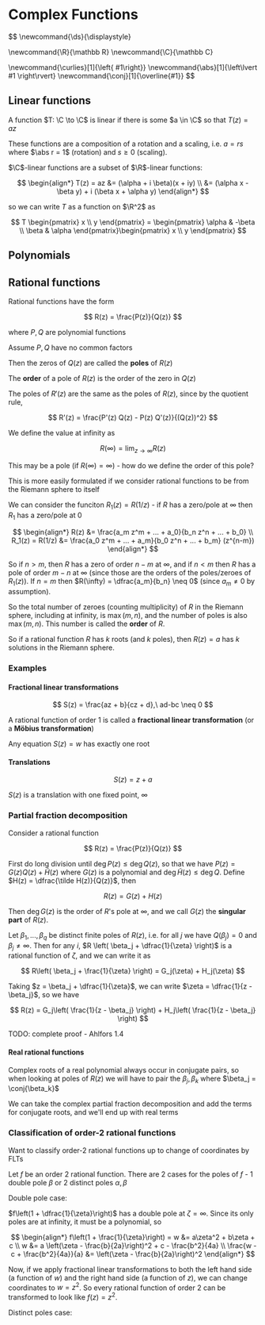 # Complex Functions

$$
\newcommand{\ds}{\displaystyle}

\newcommand{\R}{\mathbb R}
\newcommand{\C}{\mathbb C}

\newcommand{\curlies}[1]{\left\{ #1\right\}}
\newcommand{\abs}[1]{\left\lvert #1 \right\rvert}
\newcommand{\conj}[1]{\overline{#1}}
$$

## Linear functions

A function $T: \C \to \C$ is linear if there is some $a \in \C$ so that $T(z) = az$

These functions are a composition of a rotation and a scaling, i.e. $a = rs$ where $\abs r = 1$ (rotation) and $s \geq 0$ (scaling).

$\C$-linear functions are a subset of $\R$-linear functions:

$$
\begin{align*}
T(z) = az &= (\alpha + i \beta)(x + iy) \\
&= (\alpha x - \beta y) + i (\beta x + \alpha y)
\end{align*}
$$

so we can write $T$ as a function on $\R^2$ as

$$
T \begin{pmatrix} x \\ y \end{pmatrix} = \begin{pmatrix} \alpha & -\beta \\ \beta & \alpha \end{pmatrix}\begin{pmatrix} x \\ y \end{pmatrix}
$$

## Polynomials

## Rational functions

Rational functions have the form

$$
R(z) = \frac{P(z)}{Q(z)}
$$

where $P, Q$ are polynomial functions

Assume $P, Q$ have no common factors

Then the zeros of $Q(z)$ are called the **poles** of $R(z)$

The **order** of a pole of $R(z)$ is the order of the zero in $Q(z)$

The poles of $R'(z)$ are the same as the poles of $R(z)$, since by the quotient rule,

$$
R'(z) = \frac{P'(z) Q(z) - P(z) Q'(z)}{(Q(z))^2}
$$

We define the value at infinity as

$$
R(\infty) = \lim_{z \to \infty} R(z)
$$

This may be a pole (if $R(\infty) = \infty$) - how do we define the order of this pole?

This is more easily formulated if we consider rational functions to be from the Riemann sphere to itself

We can consider the funciton $R_1(z) = R(1/z)$ - if $R$ has a zero/pole at $\infty$ then $R_1$ has a zero/pole at $0$

$$
\begin{align*}
R(z) &= \frac{a_m z^m + ... + a_0}{b_n z^n + ... + b_0} \\
R_1(z) = R(1/z) &= \frac{a_0 z^m + ... + a_m}{b_0 z^n + ... + b_m} (z^{n-m})
\end{align*}
$$

So if $n > m$, then $R$ has a zero of order $n-m$ at $\infty$, and if $n < m$ then $R$ has a pole of order $m - n$ at $\infty$ (since those are the orders of the poles/zeroes of $R_1(z)$). If $n = m$ then $R(\infty) = \dfrac{a_m}{b_n} \neq 0$ (since $a_m \neq 0$ by assumption).

So the total number of zeroes (counting multiplicity) of $R$ in the Riemann sphere, including at infinity, is $\max(m, n)$, and the number of poles is also $\max(m, n)$. This number is called the **order** of $R$.

So if a rational function $R$ has $k$ roots (and $k$ poles), then $R(z) = a$ has $k$ solutions in the Riemann sphere.

### Examples

#### Fractional linear transformations

$$
S(z) = \frac{az + b}{cz + d},\ ad-bc \neq 0
$$

A rational function of order 1 is called a **fractional linear transformation** (or a **Möbius transformation**)

Any equation $S(z) = w$ has exactly one root

#### Translations

$$
S(z) = z + a
$$

$S(z)$ is a translation with one fixed point, $\infty$

### Partial fraction decomposition

Consider a rational function

$$
R(z) = \frac{P(z)}{Q(z)}
$$

First do long division until $\deg P(z) \leq \deg Q(z)$, so that we have $P(z) = G(z) Q(z) + \tilde H(z)$ where $G(z)$ is a polynomial and $\deg \tilde H(z) \leq \deg Q$. Define $H(z) = \dfrac{\tilde H(z)}{Q(z)}$, then

$$
R(z) = G(z) + H(z)
$$

Then $\deg G(z)$ is the order of $R$'s pole at $\infty$, and we call $G(z)$ the **singular part** of $R(z)$.

Let $\beta_1, ..., \beta_q$ be distinct finite poles of $R(z)$, i.e. for all $j$ we have $Q(\beta_j) = 0$ and $\beta_j \neq \infty$. Then for any $i$, $R \left( \beta_j + \dfrac{1}{\zeta} \right)$ is a rational function of $\zeta$, and we can write it as

$$
R\left( \beta_j + \frac{1}{\zeta} \right) = G_j(\zeta) + H_j(\zeta)
$$

Taking $z = \beta_j + \dfrac{1}{\zeta}$, we can write $\zeta = \dfrac{1}{z - \beta_j}$, so we have

$$
R(z) = G_j\left( \frac{1}{z - \beta_j} \right) + H_j\left( \frac{1}{z - \beta_j} \right)
$$

TODO: complete proof - Ahlfors 1.4

#### Real rational functions

Complex roots  of a real polynomial always occur in conjugate pairs, so when looking at poles of $R(z)$ we will have to pair the $\beta_j, \beta_k$ where $\beta_j = \conj{\beta_k}$

We can take the complex partial fraction decomposition and add the terms for conjugate roots, and we'll end up with real terms

### Classification of order-2 rational functions

Want to classify order-2 rational functions up to change of coordinates by FLTs

Let $f$ be an order 2 rational function. There are 2 cases for the poles of $f$ - 1 double pole $\beta$ or 2 distinct poles $\alpha, \beta$

Double pole case:

$f\left(1 + \dfrac{1}{\zeta}\right)$ has a double pole at $\zeta = \infty$. Since its only poles are at infinity, it must be a polynomial, so

$$
\begin{align*}
f\left(1 + \frac{1}{\zeta}\right) = w &= a\zeta^2 + b\zeta + c \\
w &= a \left(\zeta - \frac{b}{2a}\right)^2 + c - \frac{b^2}{4a} \\
\frac{w - c + \frac{b^2}{4a}}{a} &= \left(\zeta - \frac{b}{2a}\right)^2
\end{align*}
$$

Now, if we apply fractional linear transformations to both the left hand side (a function of $w$) and the right hand side (a function of $z$), we can change coordinates to $w = z^2$. So every rational function of order 2 can be transformed to look like $f(z) = z^2$.

Distinct poles case:
